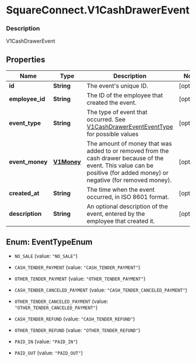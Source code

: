 # SquareConnect.V1CashDrawerEvent

### Description

V1CashDrawerEvent

## Properties
Name | Type | Description | Notes
------------ | ------------- | ------------- | -------------
**id** | **String** | The event&#39;s unique ID. | [optional] 
**employee_id** | **String** | The ID of the employee that created the event. | [optional] 
**event_type** | **String** | The type of event that occurred. See [V1CashDrawerEventEventType](#type-v1cashdrawereventeventtype) for possible values | [optional] 
**event_money** | [**V1Money**](V1Money.md) | The amount of money that was added to or removed from the cash drawer because of the event. This value can be positive (for added money) or negative (for removed money). | [optional] 
**created_at** | **String** | The time when the event occurred, in ISO 8601 format. | [optional] 
**description** | **String** | An optional description of the event, entered by the employee that created it. | [optional] 


<a name="EventTypeEnum"></a>
## Enum: EventTypeEnum


* `NO_SALE` (value: `"NO_SALE"`)

* `CASH_TENDER_PAYMENT` (value: `"CASH_TENDER_PAYMENT"`)

* `OTHER_TENDER_PAYMENT` (value: `"OTHER_TENDER_PAYMENT"`)

* `CASH_TENDER_CANCELED_PAYMENT` (value: `"CASH_TENDER_CANCELED_PAYMENT"`)

* `OTHER_TENDER_CANCELED_PAYMENT` (value: `"OTHER_TENDER_CANCELED_PAYMENT"`)

* `CASH_TENDER_REFUND` (value: `"CASH_TENDER_REFUND"`)

* `OTHER_TENDER_REFUND` (value: `"OTHER_TENDER_REFUND"`)

* `PAID_IN` (value: `"PAID_IN"`)

* `PAID_OUT` (value: `"PAID_OUT"`)




